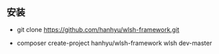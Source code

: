 ## 安装

* git clone https://github.com/hanhyu/wlsh-framework.git  

* composer create-project hanhyu/wlsh-framework wlsh dev-master